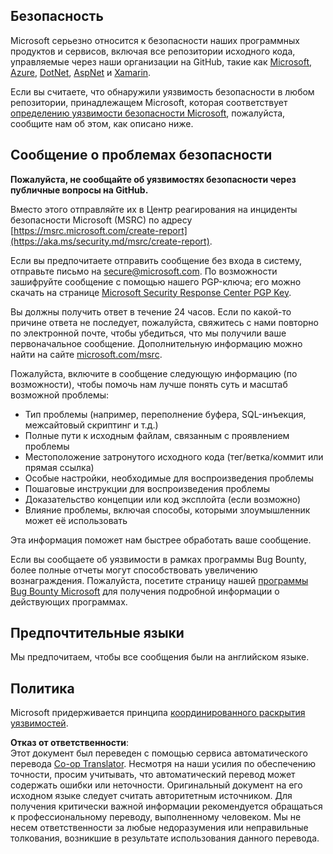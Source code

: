 <!--
CO_OP_TRANSLATOR_METADATA:
{
  "original_hash": "57f14126c1c6add76b3aef3844dfe4e3",
  "translation_date": "2025-07-16T15:38:14+00:00",
  "source_file": "SECURITY.md",
  "language_code": "ru"
}
-->
## Безопасность

Microsoft серьезно относится к безопасности наших программных продуктов и сервисов, включая все репозитории исходного кода, управляемые через наши организации на GitHub, такие как [Microsoft](https://github.com/Microsoft), [Azure](https://github.com/Azure), [DotNet](https://github.com/dotnet), [AspNet](https://github.com/aspnet) и [Xamarin](https://github.com/xamarin).

Если вы считаете, что обнаружили уязвимость безопасности в любом репозитории, принадлежащем Microsoft, которая соответствует [определению уязвимости безопасности Microsoft](https://aka.ms/security.md/definition), пожалуйста, сообщите нам об этом, как описано ниже.

## Сообщение о проблемах безопасности

**Пожалуйста, не сообщайте об уязвимостях безопасности через публичные вопросы на GitHub.**

Вместо этого отправляйте их в Центр реагирования на инциденты безопасности Microsoft (MSRC) по адресу [https://msrc.microsoft.com/create-report](https://aka.ms/security.md/msrc/create-report).

Если вы предпочитаете отправить сообщение без входа в систему, отправьте письмо на [secure@microsoft.com](mailto:secure@microsoft.com). По возможности зашифруйте сообщение с помощью нашего PGP-ключа; его можно скачать на странице [Microsoft Security Response Center PGP Key](https://aka.ms/security.md/msrc/pgp).

Вы должны получить ответ в течение 24 часов. Если по какой-то причине ответа не последует, пожалуйста, свяжитесь с нами повторно по электронной почте, чтобы убедиться, что мы получили ваше первоначальное сообщение. Дополнительную информацию можно найти на сайте [microsoft.com/msrc](https://www.microsoft.com/msrc).

Пожалуйста, включите в сообщение следующую информацию (по возможности), чтобы помочь нам лучше понять суть и масштаб возможной проблемы:

  * Тип проблемы (например, переполнение буфера, SQL-инъекция, межсайтовый скриптинг и т.д.)
  * Полные пути к исходным файлам, связанным с проявлением проблемы
  * Местоположение затронутого исходного кода (тег/ветка/коммит или прямая ссылка)
  * Особые настройки, необходимые для воспроизведения проблемы
  * Пошаговые инструкции для воспроизведения проблемы
  * Доказательство концепции или код эксплойта (если возможно)
  * Влияние проблемы, включая способы, которыми злоумышленник может её использовать

Эта информация поможет нам быстрее обработать ваше сообщение.

Если вы сообщаете об уязвимости в рамках программы Bug Bounty, более полные отчеты могут способствовать увеличению вознаграждения. Пожалуйста, посетите страницу нашей [программы Bug Bounty Microsoft](https://aka.ms/security.md/msrc/bounty) для получения подробной информации о действующих программах.

## Предпочтительные языки

Мы предпочитаем, чтобы все сообщения были на английском языке.

## Политика

Microsoft придерживается принципа [координированного раскрытия уязвимостей](https://aka.ms/security.md/cvd).

**Отказ от ответственности**:  
Этот документ был переведен с помощью сервиса автоматического перевода [Co-op Translator](https://github.com/Azure/co-op-translator). Несмотря на наши усилия по обеспечению точности, просим учитывать, что автоматический перевод может содержать ошибки или неточности. Оригинальный документ на его исходном языке следует считать авторитетным источником. Для получения критически важной информации рекомендуется обращаться к профессиональному переводу, выполненному человеком. Мы не несем ответственности за любые недоразумения или неправильные толкования, возникшие в результате использования данного перевода.